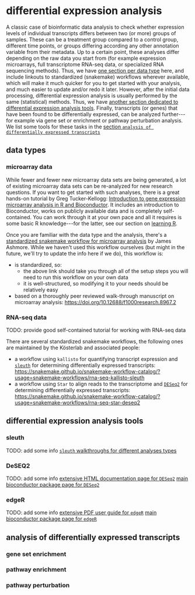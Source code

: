 # differential expression analysis

A classic case of bioinformatic data analysis to check whether expression levels of individual transcripts differs between two (or more) groups of samples.
These can be a treatment group compared to a control group, different time points, or groups differing according any other annotation variable from their metadata.
Up to a certain point, these analyses differ depending on the raw data you start from (for example expression microarrays, full transcriptome RNA-seq data, or specialized RNA sequencing methods).
Thus, we have [one section per data type](#data-types) here, and include linkouts to standardized (snakemake) workflows wherever available, which will make it much quicker for you to get started with your analysis, and much easier to update and/or redo it later.
However, after the initial data processing, differential expression analysis is usually performed by the same (statistical) methods.
Thus, we have [another section dedicated to differential expression analysis tools](#differential-expression-analysis-tools).
Finally, transcripts (or genes) that have been found to be differentially expressed, can be analyzed further---for example via gene set or enrichment or pathway perturbation analysis.
We list some tools for these tasks in the [section `analysis of differentially expressed transcripts`](#analysis-of-differentially-expressed-transcripts)

## data types

### microarray data

While fewer and fewer new microarray data sets are being generated, a lot of existing microarray data sets can be re-analyzed for new research questions.
If you want to get started with such analyses, there is a great hands-on tutorial by Greg Tucker-Kellogg: [Introduction to gene expression microarray analysis in R and Bioconductor](https://gtk-teaching.github.io/Microarrays-R/).
It includes an introduction to Bioconductor, works on publicly available data and is completely self-contained.
You can work through it at your own pace and all it requires is some basic R knowledge---for the latter, see our section on [learning R](../languages/r.md#learning-programming-with-r).

Once you are familiar with the data type and the analysis, there's a [standardized snakemake workflow for microarray analysis](https://snakemake.github.io/snakemake-workflow-catalog/?usage=zifornd/arrays) by James Ashmore.
While we haven't used this workflow ourselves (but might in the future, we'll try to update the info here if we do), this workflow is:
* is standardized, so:
  * the above link should take you through all of the setup steps you will need to run this workflow on your own data
  * it is well-structured, so modifying it to your needs should be relatively easy
* based on a thoroughly peer reviewed walk-through manuscript on microarray analysis: https://doi.org/10.12688/f1000research.8967.2

### RNA-seq data

TODO: provide good self-contained tutorial for working with RNA-seq data

There are several standardized snakemake workflows, the following ones are maintained by the Kösterlab and associated people: 
* a workflow using `kallisto` for quantifying transcript expression and [`sleuth`](#sleuth) for determining differentially expressed transcripts: https://snakemake.github.io/snakemake-workflow-catalog/?usage=snakemake-workflows/rna-seq-kallisto-sleuth
* a workflow using `Star` to align reads to the transcriptome and [`DESeq2`](#deseq2) for determining differentially expressed transcripts: https://snakemake.github.io/snakemake-workflow-catalog/?usage=snakemake-workflows/rna-seq-star-deseq2

## differential expression analysis tools

### sleuth

TODO: add some info
[`sleuth` walkthroughs for different analyses types](https://pachterlab.github.io/sleuth/walkthroughs)

### DeSEQ2

TODO: add some info
[extensive HTML documentation page for `DESeq2`](https://bioconductor.org/packages/release/bioc/vignettes/DESeq2/inst/doc/DESeq2.html)
[main bioconductor package page for `DESeq2`](https://bioconductor.org/packages/release/bioc/html/DESeq2.html)

### edgeR

TODO: add some info
[extensive PDF user guide for `edgeR`](https://bioconductor.org/packages/release/bioc/vignettes/edgeR/inst/doc/edgeRUsersGuide.pdf)
[main bioconductor package page for `edgeR`](https://bioconductor.org/packages/release/bioc/html/edgeR.html)

## analysis of differentially expressed transcripts

### gene set enrichment

### pathway enrichment

### pathway perturbation
